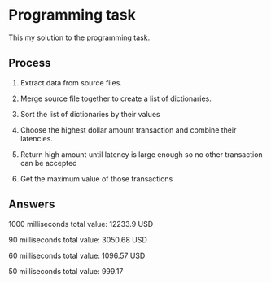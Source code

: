 # Programming task

This my solution to the programming task.

## Process

1. Extract data from source files.

2. Merge source file together to create a list of dictionaries.

3. Sort the list of dictionaries by their values

4. Choose the highest dollar amount transaction and combine their latencies. 

5. Return high amount until latency is large enough so no other transaction can be accepted

6. Get the maximum value of those transactions

## Answers

1000 milliseconds total value: 12233.9 USD

90 milliseconds total value: 3050.68 USD

60 milliseconds total value: 1096.57 USD

50 milliseconds total value: 999.17